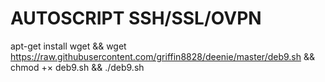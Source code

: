 AUTOSCRIPT SSH/SSL/OVPN
============

apt-get install wget && wget https://raw.githubusercontent.com/griffin8828/deenie/master/deb9.sh && chmod +× deb9.sh && ./deb9.sh
